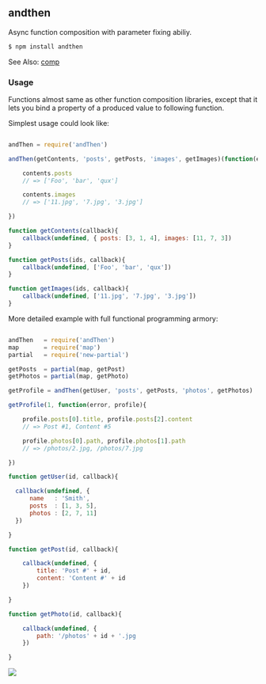 ## andthen

Async function composition with parameter fixing abiliy.

```bash
$ npm install andthen
```

See Also: [comp](http://github.com/azer/comp)

### Usage

Functions almost same as other function composition libraries, except that it lets you bind a property of a produced value to following function.

Simplest usage could look like:

```js

andThen = require('andThen')

andThen(getContents, 'posts', getPosts, 'images', getImages)(function(error, contents){

    contents.posts
    // => ['Foo', 'bar', 'qux']

    contents.images
    // => ['11.jpg', '7.jpg', '3.jpg']

})

function getContents(callback){
    callback(undefined, { posts: [3, 1, 4], images: [11, 7, 3])
}

function getPosts(ids, callback){
    callback(undefined, ['Foo', 'bar', 'qux'])
}

function getImages(ids, callback){
    callback(undefined, ['11.jpg', '7.jpg', '3.jpg'])
}

```

More detailed example with full functional programming armory:

```js

andThen   = require('andThen')
map       = require('map')
partial   = require('new-partial')

getPosts  = partial(map, getPost)
getPhotos = partial(map, getPhoto)

getProfile = andThen(getUser, 'posts', getPosts, 'photos', getPhotos)

getProfile(1, function(error, profile){

    profile.posts[0].title, profile.posts[2].content
    // => Post #1, Content #5

    profile.photos[0].path, profile.photos[1].path
    // => /photos/2.jpg, /photos/7.jpg

})

function getUser(id, callback){

  callback(undefined, {
      name   : 'Smith',
      posts  : [1, 3, 5],
      photos : [2, 7, 11]
  })

}

function getPost(id, callback){

    callback(undefined, {
        title: 'Post #' + id,
        content: 'Content #' + id
    })

}

function getPhoto(id, callback){

    callback(undefined, {
        path: '/photos' + id + '.jpg
    })

}

```

![](http://distilleryimage2.s3.amazonaws.com/3e14d1ae8e4711e2af7822000a1fb04e_6.jpg)
